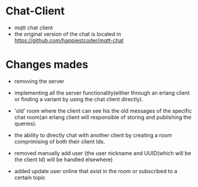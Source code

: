 # Chat-Client
- mqtt chat client 
- the original version of the chat is located in https://github.com/happiestcoder/mqtt-chat

# Changes mades 

- removing the server

- implementing all the server functionality(either through an erlang client or finding a variant by using the chat client directly).

- 'old' room where the client can see his the old messages of the specific chat room(an erlang client will responsible of storing and publishing the queries).

- the ability to directly chat with another client by creating a room comprimising of both their client Ids.

- removed manually add user (the user nickname and UUID(which will be the client Id) will be handled elsewhere)

- added update user online that exist in the room or subscribed to a certain topic
